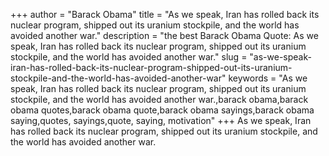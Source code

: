 +++
author = "Barack Obama"
title = "As we speak, Iran has rolled back its nuclear program, shipped out its uranium stockpile, and the world has avoided another war."
description = "the best Barack Obama Quote: As we speak, Iran has rolled back its nuclear program, shipped out its uranium stockpile, and the world has avoided another war."
slug = "as-we-speak-iran-has-rolled-back-its-nuclear-program-shipped-out-its-uranium-stockpile-and-the-world-has-avoided-another-war"
keywords = "As we speak, Iran has rolled back its nuclear program, shipped out its uranium stockpile, and the world has avoided another war.,barack obama,barack obama quotes,barack obama quote,barack obama sayings,barack obama saying,quotes, sayings,quote, saying, motivation"
+++
As we speak, Iran has rolled back its nuclear program, shipped out its uranium stockpile, and the world has avoided another war.
